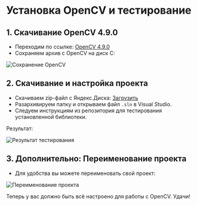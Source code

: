 # Установка OpenCV и тестирование

## 1. Скачивание OpenCV 4.9.0

- Переходим по ссылке: [OpenCV 4.9.0](https://sourceforge.net/projects/opencvlibrary/)
- Сохраняем архив с OpenCV на диск C:

![Сохранение OpenCV](https://github.com/user-attachments/assets/1dbf5896-6168-481e-9f01-590642c52c19)

## 2. Скачивание и настройка проекта

- Скачиваем zip-файл с Яндекс.Диска: [Загрузить](https://disk.yandex.ru/d/Qj8_EDMuuXiXYA)
- Разархивируем папку и открываем файл `.sln` в Visual Studio.
- Следуем инструкциям из репозитория для тестирования установленной библиотеки.

Результат:

![Результат тестирования](https://github.com/user-attachments/assets/a3ba1610-a1c6-4366-90f2-9979e0cd9c97)

## 3. Дополнительно: Переименование проекта

- Для удобства вы можете переименовать свой проект:

![Переименование проекта](https://github.com/user-attachments/assets/42180c0a-2a7d-460f-8718-1bff82387d96)

Теперь у вас должно быть всё настроено для работы с OpenCV. Удачи!
